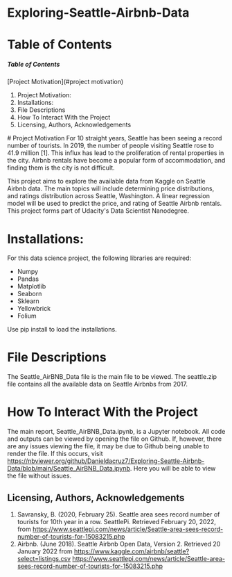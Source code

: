 # Exploring-Seattle-Airbnb-Data

# Table of Contents
##### Table of Contents  
[Project Motivation](#project motivation)  


1. Project Motivation:
2. Installations:
3. File Descriptions
4. How To Interact With the Project
5. Licensing, Authors, Acknowledgements

<a name="project motivation"/>
# Project Motivation
For 10 straight years, Seattle has been seeing a record number of tourists. In 2019, the number of people visiting Seattle rose to 41.9 million [1]. This influx has lead to the proliferation of rental properties in the city. Airbnb rentals have become a popular form of accommodation, and finding them is the city is not difficult.

This project aims to explore the available data from Kaggle on Seattle Airbnb data. The main topics will include determining price distributions, and ratings distribution across Seattle, Washington. A linear regression model will be used to predict the price, and rating of Seattle Airbnb rentals. This project forms part of Udacity's Data Scientist Nanodegree.  

# Installations:
For this data science project, the following libraries are required:
- Numpy
- Pandas
- Matplotlib
- Seaborn
- Sklearn
- Yellowbrick
- Folium

Use pip install to load the installations.

# File Descriptions
The Seattle_AirBNB_Data file is the main file to be viewed. The seattle.zip file contains all the available data on Seattle Airbnbs from 2017.

# How To Interact With the Project
The main report, Seattle_AirBNB_Data.ipynb, is a Jupyter notebook. All code and outputs can be viewed by opening the file on Github. If, however, there are any issues viewing the file, it may be due to Github being unable to render the file. If this occurs, visit https://nbviewer.org/github/Danieldacruz7/Exploring-Seattle-Airbnb-Data/blob/main/Seattle_AirBNB_Data.ipynb. Here you will be able to view the file without issues.


## Licensing, Authors, Acknowledgements

1. Savransky, B. (2020, February 25). Seattle area sees record number of tourists for 10th year in a row. SeattlePi. Retrieved February 20, 2022, from https://www.seattlepi.com/news/article/Seattle-area-sees-record-number-of-tourists-for-15083215.php
2. Airbnb. (June 2018). Seattle Airbnb Open Data, Version 2. Retrieved 20 January 2022 from https://www.kaggle.com/airbnb/seattle?select=listings.csv
https://www.seattlepi.com/news/article/Seattle-area-sees-record-number-of-tourists-for-15083215.php
